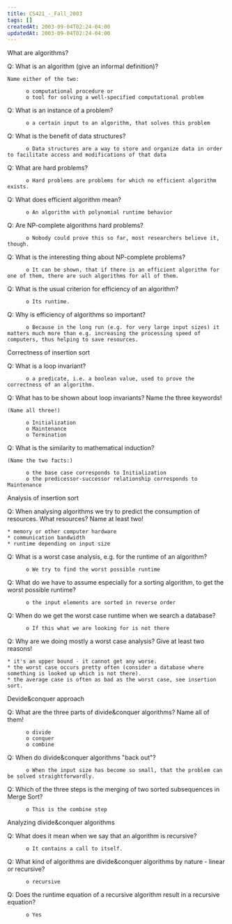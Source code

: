 ```yaml
---
title: CS421_-_Fall_2003
tags: []
createdAt: 2003-09-04T02:24-04:00
updatedAt: 2003-09-04T02:24-04:00
---
```


What are algorithms?

Q: What is an algorithm (give an informal definition)?

    Name either of the two:

          o computational procedure or
          o tool for solving a well-specified computational problem


Q: What is an instance of a problem?

          o a certain input to an algorithm, that solves this problem


Q: What is the benefit of data structures?

          o Data structures are a way to store and organize data in order to facilitate access and modifications of that data


Q: What are hard problems?

          o Hard problems are problems for which no efficient algorithm exists.


Q: What does efficient algorithm mean?

          o An algorithm with polynomial runtime behavior


Q: Are NP-complete algorithms hard problems?

          o Nobody could prove this so far, most researchers believe it, though.


Q: What is the interesting thing about NP-complete problems?

          o It can be shown, that if there is an efficient algorithm for one of them, there are such algorithms for all of them.


Q: What is the usual criterion for efficiency of an algorithm?

          o Its runtime.


Q: Why is efficiency of algorithms so important?

          o Because in the long run (e.g. for very large input sizes) it matters much more than e.g. increasing the processing speed of computers, thus helping to save resources.


Correctness of insertion sort

Q: What is a loop invariant?

          o a predicate, i.e. a boolean value, used to prove the correctness of an algorithm.


Q: What has to be shown about loop invariants? Name the three keywords!

    (Name all three!)

          o Initialization
          o Maintenance
          o Termination


Q: What is the similarity to mathematical induction?

    (Name the two facts:)

          o the base case corresponds to Initialization
          o the predicessor-successor relationship corresponds to Maintenance

Analysis of insertion sort

Q: When analysing algorithms we try to predict the consumption of resources. What resources? Name at least two!

    * memory or other computer hardware
    * communication bandwidth
    * runtime depending on input size


Q: What is a worst case analysis, e.g. for the runtime of an algorithm?

          o We try to find the worst possible runtime


Q: What do we have to assume especially for a sorting algorithm, to get the worst possible runtime?

          o the input elements are sorted in reverse order


Q: When do we get the worst case runtime when we search a database?

          o If this what we are looking for is not there


Q: Why are we doing mostly a worst case analysis? Give at least two reasons!

    * it's an upper bound - it cannot get any worse.
    * the worst case occurs pretty often (consider a database where something is looked up which is not there).
    * the average case is often as bad as the worst case, see insertion sort.

Devide&conquer approach

Q: What are the three parts of divide&conquer algorithms? Name all of them!

          o divide
          o conquer
          o combine


Q: When do divide&conquer algorithms "back out"?

          o When the input size has become so small, that the problem can be solved straightforwardly.


Q: Which of the three steps is the merging of two sorted subsequences in Merge Sort?

          o This is the combine step

Analyzing divide&conquer algorithms

Q: What does it mean when we say that an algorithm is recursive?

          o It contains a call to itself.


Q:  What kind of algorithms are divide&conquer algorithms by nature - linear or recursive?

          o recursive


Q: Does the runtime equation of a recursive algorithm result in a recursive equation?

          o Yes

